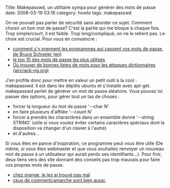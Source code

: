 Title: Makepasswd, un utilitaire sympa pour générer des mots de passe
date: 2008-03-19 03:16
category: howto
tags: makepasswd

On ne pouvait pas parler de sécurité sans aborder ce sujet. Comment
choisir un bon mot de passe? C'est la partie qui me bloque à chaque
fois. Trop simple/court, il est faible. Trop long/compliqué, on ne
le retient pas. Le choix est crucial. Pour vous en convaincre :

-   [comment s'y prennent les programmes qui cassent vos mots de passe, de Bruce Schneier (en)](http://www.schneier.com/essay-148.html)
-   [le top 10 des mots de passe les plus utilisés](http://www.threadwatch.org/node/14095)
-   [Où trouver de bonnes listes de mots pour les attaques dictionnaires (aircrack-ng.org)](http://www.aircrack-ng.org/doku.php?id=faq&s=dictionnary#where_can_i_find_good_wordlists)

J'en profite donc pour mettre en valeur un petit outil à la cool :
makepasswd. Il est dans les dépôts ubuntu et s'installe avec
apt-get. makepasswd perlet de générer un mot de passe aléatoire.
Vous pouvez lui passer des options, pour gérer tout un tas de
choses :

-   forcer la longueur du mot de passe '--char N'
-   en faire plusieurs d'affilée '--count N'
-   forcer à prendre les charactères dans un ensemble donné
    '--string STRING' (utile si vous voulez éviter certains caractères
    spéciaux dont la disposition va changer d'un clavier à l'autre)
-   et d'autres...

Si vous êtes en panne d'inspiration, ce programme peut vous être
utile (De même, si vous êtes webmaster et que vous souhaitez
renvoyer un nouveau mot de passe à un utilisateur qui aurait perdu
ses identifiants...). Pour finir, deux liens vers des site donnant
des conseils pas trop mauvais pour faire vos propres mots de
passe.

-   [chez orange, je les ai trouvé pas mal](http://assistance.orange.fr/12.php?dub=2&)
-   [ceux de commentçamarche sont bien aussi.](http://www.commentcamarche.net/faq/sujet-8275-choisir-un-bon-mot-de-passe)



